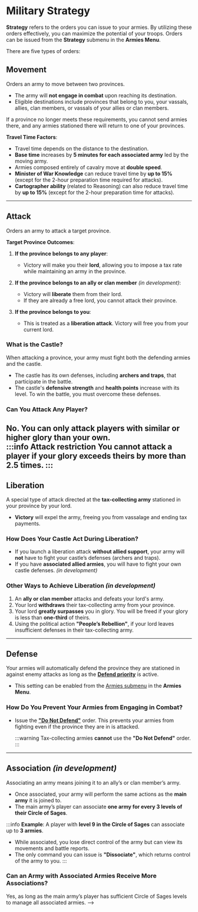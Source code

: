 # Military Strategy

**Strategy** refers to the orders you can issue to your armies. By utilizing these orders effectively, you can maximize the potential of your troops. Orders can be issued from the **Strategy** submenu in the **Armies Menu**. 

There are five types of orders:

## Movement

Orders an army to move between two provinces.  
- The army will **not engage in combat** upon reaching its destination.  
- Eligible destinations include provinces that belong to you, your vassals, allies, clan members, or vassals of your allies or clan members.  

If a province no longer meets these requirements, you cannot send armies there, and any armies stationed there will return to one of your provinces.

**Travel Time Factors**:
- Travel time depends on the distance to the destination.  
- **Base time** increases by **5 minutes for each associated army** led by the moving army.  
- Armies composed entirely of cavalry move at **double speed**.  
- **Minister of War Knowledge** can reduce travel time by **up to 15%** (except for the 2-hour preparation time required for attacks).  
- **Cartographer ability** (related to Reasoning) can also reduce travel time by **up to 15%** (except for the 2-hour preparation time for attacks).  

---

## Attack

Orders an army to attack a target province.  

**Target Province Outcomes**:
1. **If the province belongs to any player**:  
   - Victory will make you their **lord**, allowing you to impose a tax rate while maintaining an army in the province.  

2. **If the province belongs to an ally or clan member** *(in development)*:  
   - Victory will **liberate** them from their lord.  
   - If they are already a free lord, you cannot attack their province.  

3. **If the province belongs to you**:  
   - This is treated as a **liberation attack**. Victory will free you from your current lord.  

### What is the Castle?  
When attacking a province, your army must fight both the defending armies and the castle.  
- The castle has its own defenses, including **archers and traps**, that participate in the battle.  
- The castle's **defensive strength** and **health points** increase with its level. To win the battle, you must overcome these defenses.  

### Can You Attack Any Player?
No. You can only attack players with **similar or higher glory** than your own.  
:::info Attack restriction
You cannot attack a player if your glory exceeds theirs by more than **2.5 times**.
:::
---

## Liberation

A special type of attack directed at the **tax-collecting army** stationed in your province by your lord.  
- **Victory** will expel the army, freeing you from vassalage and ending tax payments.  

### How Does Your Castle Act During Liberation?
- If you launch a liberation attack **without allied support**, your army will **not** have to fight your castle’s defenses (archers and traps).  
- If you have **associated allied armies**, you will have to fight your own castle defenses. *(in development)* 

### Other Ways to Achieve Liberation *(in development)*
1. An **ally or clan member** attacks and defeats your lord's army.  
2. Your lord **withdraws** their tax-collecting army from your province.  
3. Your lord **greatly surpasses** you in glory. You will be freed if your glory is less than **one-third** of theirs.  
4. Using the political action **"People’s Rebellion"**, if your lord leaves insufficient defenses in their tax-collecting army.  

---

## Defense

Your armies will automatically defend the province they are stationed in against enemy attacks as long as the [**Defend priority**](armies.md#army-priorities) is active.  
- This setting can be enabled from the [Armies submenu](../game-menu/advanced-menu/armies.md#armies-submenu) in the **Armies Menu**.

<!-- ### How Do You Defend an Ally?
- Move your army to their province and ensure the **"Defend" priority** is active. Your army will automatically join theirs in defending the province. -->

### How Do You Prevent Your Armies from Engaging in Combat?
- Issue the [**"Do Not Defend"**](armies.md#army-priorities) order. This prevents your armies from fighting even if the province they are in is attacked.  
    
    :::warning
    Tax-collecting armies **cannot** use the **"Do Not Defend"** order.  
    :::

---

## Association *(in development)*

Associating an army means joining it to an ally’s or clan member’s army.  
- Once associated, your army will perform the same actions as the **main army** it is joined to.  
- The main army’s player can associate **one army for every 3 levels of their Circle of Sages**.  

:::info **Example**:
A player with **level 9 in the Circle of Sages** can associate up to **3 armies**.

- While associated, you lose direct control of the army but can view its movements and battle reports.  
- The only command you can issue is **"Dissociate"**, which returns control of the army to you.
:::

### Can an Army with Associated Armies Receive More Associations?
Yes, as long as the main army’s player has sufficient Circle of Sages levels to manage all associated armies.   -->